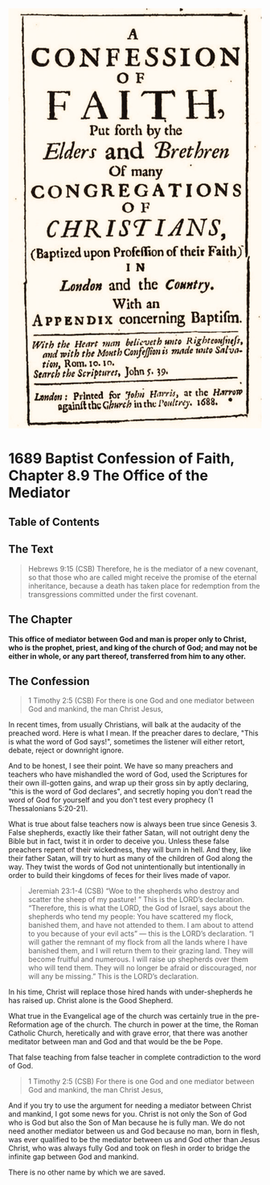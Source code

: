 <img class="intro-right" src="../images/art-1689.png">

# 1689 Baptist Confession of Faith, Chapter 8.9 The Office of the Mediator

## Table of Contents

<!-- toc -->

## The Text

>Hebrews 9:15 (CSB) Therefore, he is the mediator of a new covenant, so that those who are called might receive the promise of the eternal inheritance, because a death has taken place for redemption from the transgressions committed under the first covenant.

## The Chapter

**This office of mediator between God and man is proper only to Christ, who is the prophet, priest, and king of the church of God; and may not be either in whole, or any part thereof, transferred from him to any other.**

## The Confession

>1 Timothy 2:5 (CSB) For there is one God and one mediator between God and mankind, the man Christ Jesus,

In recent times, from usually Christians, will balk at the audacity of the preached word. Here is what I mean. If the preacher dares to declare, "This is what the word of God says!", sometimes the listener will either retort, debate, reject or downright ignore.

And to be honest, I see their point. We have so many preachers and teachers who have mishandled the word of God, used the Scriptures for their own ill-gotten gains, and wrap up their gross sin by aptly declaring, "this is the word of God declares", and secretly hoping you don't read the word of God for yourself and you don't test every prophecy (1 Thessalonians 5:20-21).

What is true about false teachers now is always been true since Genesis 3. False shepherds, exactly like their father Satan, will not outright deny the Bible but in fact, twist it in order to deceive you. Unless these false preachers repent of their wickedness, they will burn in hell. And they, like their father Satan, will try to hurt as many of the children of God along the way. They twist the words of God not unintentionally but intentionally in order to build their kingdoms of feces for their lives made of vapor.

>Jeremiah 23:1-4 (CSB) “Woe to the shepherds who destroy and scatter the sheep of my pasture! ” This is the LORD’s declaration. “Therefore, this is what the LORD, the God of Israel, says about the shepherds who tend my people: You have scattered my flock, banished them, and have not attended to them. I am about to attend to you because of your evil acts” — this is the LORD’s declaration. “I will gather the remnant of my flock from all the lands where I have banished them, and I will return them to their grazing land. They will become fruitful and numerous. I will raise up shepherds over them who will tend them. They will no longer be afraid or discouraged, nor will any be missing.” This is the LORD’s declaration.

In his time, Christ will replace those hired hands with under-shepherds he has raised up. Christ alone is the Good Shepherd.

What true in the Evangelical age of the church was certainly true in the pre-Reformation age of the church. The church in power at the time, the Roman Catholic Church, heretically and with grave error, that there was another meditator between man and God and that would be the be Pope.

That false teaching from false teacher in complete contradiction to the word of God.

>1 Timothy 2:5 (CSB) For there is one God and one mediator between God and mankind, the man Christ Jesus,

And if you try to use the argument for needing a mediator between Christ and mankind, I got some news for you. Christ is not only the Son of God who is God but also the Son of Man because he is fully man. We do not need another mediator between us and God because no man, born in flesh, was ever qualified to be the mediator between us and God other than Jesus Christ, who was always fully God and took on flesh in order to bridge the infinite gap between God and mankind.

There is no other name by which we are saved.
